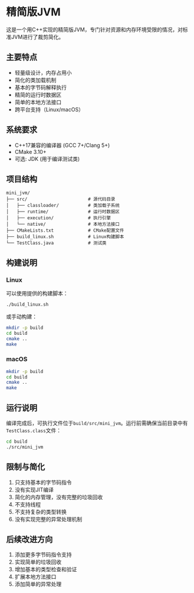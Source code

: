 # 精简版JVM

这是一个用C++实现的精简版JVM，专门针对资源和内存环境受限的情况，对标准JVM进行了裁剪简化。

## 主要特点

- 轻量级设计，内存占用小
- 简化的类加载机制
- 基本的字节码解释执行
- 精简的运行时数据区
- 简单的本地方法接口
- 跨平台支持（Linux/macOS）

## 系统要求

- C++17兼容的编译器 (GCC 7+/Clang 5+)
- CMake 3.10+
- 可选: JDK (用于编译测试类)

## 项目结构

```
mini_jvm/
├── src/                       # 源代码目录
│   ├── classloader/           # 类加载子系统
│   ├── runtime/               # 运行时数据区
│   ├── execution/             # 执行引擎
│   └── native/                # 本地方法接口
├── CMakeLists.txt             # CMake配置文件
├── build_linux.sh             # Linux构建脚本
└── TestClass.java             # 测试类
```

## 构建说明

### Linux

可以使用提供的构建脚本：

```bash
./build_linux.sh
```

或手动构建：

```bash
mkdir -p build
cd build
cmake ..
make
```

### macOS

```bash
mkdir -p build
cd build
cmake ..
make
```

## 运行说明

编译完成后，可执行文件位于`build/src/mini_jvm`。运行前需确保当前目录中有`TestClass.class`文件：

```bash
cd build
./src/mini_jvm
```

## 限制与简化

1. 只支持基本的字节码指令
2. 没有实现JIT编译
3. 简化的内存管理，没有完整的垃圾回收
4. 不支持线程
5. 不支持复杂的类型转换
6. 没有实现完整的异常处理机制

## 后续改进方向

1. 添加更多字节码指令支持
2. 实现简单的垃圾回收
3. 增加基本的类型检查和验证
4. 扩展本地方法接口
5. 添加简单的异常处理 